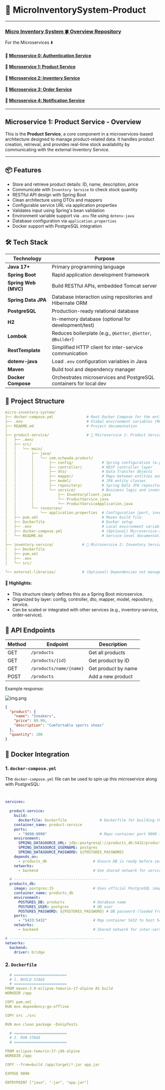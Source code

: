 # 🛒 MicroInventorySystem-Product

---
###  [Micro Inventory System 🍀 Overview Repository ](https://github.com/Ochwada/InventoryManagementSystem-MicroservicesArchitecture)
For the Microservices ⬇️
#### 🔗 [Microservice 0: Authentication Service](https://github.com/Ochwada/MicroInventorySystem-Authentication)
#### 🔗 [Microservice 1: Product Service](https://github.com/Ochwada/MicroInventorySystem-Product)
#### 🔗 [Microservice 2: Inventory Service](https://github.com/Ochwada/MicroInventorySystem-Inventory)
#### 🔗 [Microservice 3: Order Service](https://github.com/Ochwada/MicroInventorySystem-Order)
#### 🔗 [Microservice 4: Notification Service](https://github.com/Ochwada/MicroInventorySystem-Notification)

---

## Microservice 1: Product Service - Overview

This is the **Product Service**, a core component in a microservices-based architecture designed to manage 
product-related data. It handles product creation, retrieval, and provides real-time stock availability by communicating 
with the external Inventory Service.

---

## 📦 Features

- Store and retrieve product details: ID, name, description, price
- Communicate with `Inventory Service` to check stock quantity
- RESTful API design with Spring Boot
- Clean architecture using DTOs and mappers
- Configurable service URL via application properties
- Validates input using Spring's bean validation
- Environment variable support via `.env` file using `dotenv-java`
- Database configuration via `application.properties`
- Docker support with PostgreSQL integration


## 🛠 Tech Stack
| Technology           | Purpose                                                            |
|----------------------|--------------------------------------------------------------------|
| **Java 17+**         | Primary programming language                                       |
| **Spring Boot**      | Rapid application development framework                            |
| **Spring Web (MVC)** | Build RESTful APIs, embedded Tomcat server                         |
| **Spring Data JPA**  | Database interaction using repositories and Hibernate ORM          |
| **PostgreSQL**       | Production-ready relational database                               |
| **H2**               | In-memory database (optional for development/test)                 |
| **Lombok**           | Reduces boilerplate (e.g., `@Getter`, `@Setter`, `@Builder`)       |
| **RestTemplate**     | Simplified HTTP client for inter-service communication             |
| **dotenv-java**      | Load `.env` configuration variables in Java                        |
| **Maven**            | Build tool and dependency manager                                  |
| **Docker Compose**   | Orchestrates microservices and PostgreSQL containers for local dev |

 

## 📁 Project Structure
```yaml
micro-inventory-system/
├── docker-compose.yml               # Root Docker Compose for the entire microservices system
├── .env                             # Global environment variables (Mongo URI, DB password, etc.)
├── README.md                        # Project documentation
│
├── product-service/                 # 🧩 Microservice 1: Product Service (Spring Boot + PostgreSQL)
│   ├── .mvn/
│   ├── src/
│   │   └── main/
│   │       ├── java/
│   │       │   └── com.ochwada.product/
│   │       │       ├── config/             # Spring configuration (e.g., RestTemplate bean)
│   │       │       ├── controller/         # REST controller layer
│   │       │       ├── dto/                # Data Transfer Objects
│   │       │       ├── mapper/             # Maps between entities and DTOs
│   │       │       ├── model/              # JPA entity classes
│   │       │       ├── repository/         # Spring Data JPA repositories
│   │       │       └── service/            # Business logic and inventory communication
│   │       │           ├── InventoryClient.java
│   │       │           └── ProductService.java
│   │       │           └── ProductServiceApplication.java
│   │       └── resources/
│   │           └── application.properties  # Configuration (port, inventory service URL, DB)
│   ├── pom.xml                             # Maven build file
│   ├── Dockerfile                          # Docker setup
│   ├── .env                                # Local environment variables (DB password, etc.)
│   ├── docker-compose.yml                  # (Optional) Microservice-specific Docker setup
│   └── README.md                           # Service-level documentation
│
├── inventory-service/             # 🧩 Microservice 2: Inventory Service (Spring Boot + MongoDB)
│   ├── Dockerfile
│   ├── pom.xml
│   ├── .env
│   └── src/

└── external-libraries/            # (Optional) Dependencies not managed via Maven


```
#### 🧩 Highlights:
- This structure clearly defines this as a Spring Boot microservice. 
- Organized by layer: config, controller, dto, mapper, model, repository, service. 
- Can be scaled or integrated with other services (e.g., inventory-service, order-service).

## 📡 API Endpoints

| Method | Endpoint                | Description         |
|--------|-------------------------|---------------------|
| GET    | `/products`             | Get all products    |
| GET    | `/products/{id}`        | Get product by ID   |
| GET    | `/products/name/{name}` | Get product by name |
| POST   | `/products`             | Add a new product   |

Example response:

![img.png](img.png)
```json
{
  "product": {
    "name": "Sneakers",
    "price": 89.99,
    "description": "Comfortable sports shoes"
  },
  "quantity": 100
}
```
## 🐳 Docker Integration
### 1. `docker-compose.yml`
The `docker-compose.yml` file can be used to spin up this microservice along with PostgreSQL:
```yaml


services:
  
  product-service:
    build:
      dockerfile: Dockerfile               # Dockerfile for building the Spring Boot app
    container_name: product-service
    ports:
      - "9090:9090"                        # Maps container port 9090 to host port 9090
    environment:
      SPRING_DATASOURCE_URL: jdbc:postgresql://products_db:5432/products  # DB connection URL
      SPRING_DATASOURCE_USERNAME: postgres                                 # DB username
      SPRING_DATASOURCE_PASSWORD: ${POSTGRES_PASSWORD}                           # Loaded from .env
    depends_on:
      - products_db                     # Ensure DB is ready before service starts
    networks:
      - backend                         # Use shared network for service discovery

  # -------------------------------------------
  products_db:
    image: postgres:15                  # Uses official PostgreSQL image
    container_name: products_db
    environment:
      POSTGRES_DB: products             # Database name
      POSTGRES_USER: postgres           # DB user
      POSTGRES_PASSWORD: ${POSTGRES_PASSWORD} # DB password (loaded from .env)
    ports:
      - "5433:5432"                     # Map container 5432 to host 5433
    networks:
      - backend                         # Shared network for inter-service communication

# -------------------------------------------
networks:
  backend:
    driver: bridge
```

### 2. `Dockerfile`
```yaml
  # ========================
  # 1. BUILD STAGE
  # ========================
FROM maven:3.9-eclipse-temurin-17-alpine AS build
WORKDIR /app

COPY pom.xml .
RUN mvn dependency:go-offline

COPY src ./src

RUN mvn clean package -DskipTests

  # ========================
  # 2. RUN STAGE
  # ========================

FROM eclipse-temurin:17-jdk-alpine
WORKDIR /app

COPY --from=build /app/target/*.jar app.jar

EXPOSE 9090

ENTRYPOINT ["java", "-jar", "app.jar"]
```